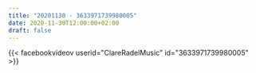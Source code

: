 ```yaml
---
title: "20201130 - 3633971739980005"
date: 2020-11-30T12:00:00+02:00
draft: false
---
```


{{< facebookvideov userid="ClareRadelMusic" id="3633971739980005" >}}